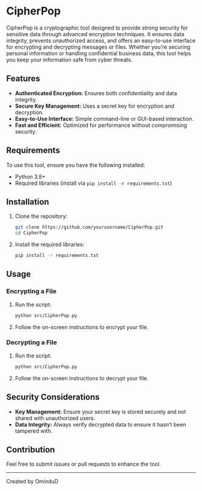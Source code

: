 # CipherPop

CipherPop is a cryptographic tool designed to provide strong security for sensitive data through advanced encryption techniques. It ensures data integrity, prevents unauthorized access, and offers an easy-to-use interface for encrypting and decrypting messages or files. Whether you're securing personal information or handling confidential business data, this tool helps you keep your information safe from cyber threats.

## Features

- **Authenticated Encryption:** Ensures both confidentiality and data integrity.
- **Secure Key Management:** Uses a secret key for encryption and decryption.
- **Easy-to-Use Interface:** Simple command-line or GUI-based interaction.
- **Fast and Efficient:** Optimized for performance without compromising security.

## Requirements

To use this tool, ensure you have the following installed:

- Python 3.8+
- Required libraries (install via `pip install -r requirements.txt`)

## Installation

1. Clone the repository:

    ```bash
    git clone https://github.com/yourusername/CipherPop.git
    cd CipherPop
    ```

2. Install the required libraries:

    ```bash
    pip install -r requirements.txt
    ```

## Usage

### Encrypting a File

1. Run the script:

    ```bash
    python src/CipherPop.py
    ```

2. Follow the on-screen instructions to encrypt your file.

### Decrypting a File

1. Run the script:

    ```bash
    python src/CipherPop.py
    ```

2. Follow the on-screen instructions to decrypt your file.

## Security Considerations

- **Key Management:** Ensure your secret key is stored securely and not shared with unauthorized users.
- **Data Integrity:** Always verify decrypted data to ensure it hasn’t been tampered with.

## Contribution

Feel free to submit issues or pull requests to enhance the tool.

---

Created by OminduD
